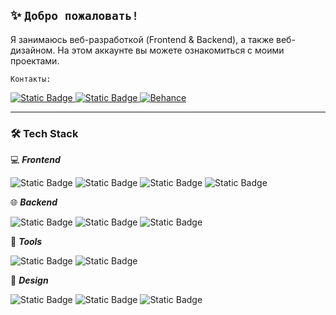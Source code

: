 ## ✨ `Добро пожаловать! `
Я занимаюсь веб-разработкой (Frontend & Backend), а также веб-дизайном. На этом аккаунте вы можете ознакомиться с моими проектами.

`
Контакты:
`

[![Static Badge](https://img.shields.io/badge/Telegram-2fa3d9?style=for-the-badge&logo=telegram&logoColor=white&link=https%3A%2F%2Fweb.telegram.org%2Fa%2F%235219210333)
](https://web.telegram.org/a/#5219210333)
[![Static Badge](https://img.shields.io/badge/Vkontakne-0073f6?style=for-the-badge&logo=vk&link=https%3A%2F%2Fweb.telegram.org%2Fa%2F%235219210333)
](https://vk.com/na_mida)
[![Behance](https://img.shields.io/badge/Behance-0057ff?style=for-the-badge&logo=behance&link=https%3A%2F%2Fweb.telegram.org%2Fa%2F%235219210333)](https://www.behance.net/ef2e712b)

___

### 🛠  Tech Stack

💻 ***Frontend***

![Static Badge](https://img.shields.io/badge/JavaScript-121212?style=flat-square&logo=javascript)
![Static Badge](https://img.shields.io/badge/React-121212?style=flat-square&logo=react)
![Static Badge](https://img.shields.io/badge/HTML-121212?style=flat-square&logo=html5)
![Static Badge](https://img.shields.io/badge/CSS-121212?style=flat-square&logo=css&logoColor=1291DB)

🌐 ***Backend***

![Static Badge](https://img.shields.io/badge/Python-121212?style=flat-square&logo=python)
![Static Badge](https://img.shields.io/badge/Django-121212?style=flat-square&logo=django)
![Static Badge](https://img.shields.io/badge/MySQL-121212?style=flat-square&logo=mysql)

🔨 ***Tools***

![Static Badge](https://img.shields.io/badge/Git-121212?style=flat-square&logo=git)
![Static Badge](https://img.shields.io/badge/Bootstrap-121212?style=flat-square&logo=bootstrap)

🎨 ***Design***

![Static Badge](https://img.shields.io/badge/Figma-121212?style=flat-square&logo=figma)
![Static Badge](https://img.shields.io/badge/Adobe%20Photoshop-121212?style=flat-square&logo=adobeillustrator)
![Static Badge](https://img.shields.io/badge/Adobe%20Illustrator-121212?style=flat-square&logo=adobeillustrator)



